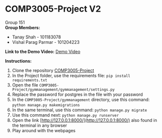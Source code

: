
# COMP3005-Project V2
Group 151  
**Group Members:**  
- Tanay Shah - 101183078  
- Vishal Parag Parmar - 101204223  

**Link to the Demo Video:** [Demo Video](https://mediaspace.carleton.ca/media/COMP3005_V2_Group_151/1_js28ugms)  

**Instructions:**  
1. Clone the repository [COMP3005-Project](https://github.com/vishalparmar01/COMP3005-Project)  
2. In the Project folder, use the requirements file: `pip install requirements.txt`  
3. Open the file `COMP3005-Project/gymmanagement/gymmanagement/settings.py`  
4. Replace the password for postgres in the file with your password  
5. In the `COMP3005-Project/gymmanagement` directory, use this command: `python manage.py makemigrations`  
6. In the same terminal, use this command: `python manage.py migrate`  
7. Use this command next: `python manage.py runserver`  
8. Open the link [http://127.0.0.1:8000/](http://127.0.0.1:8000/) also found in the terminal in any browser  
9. Play around with the webpages

